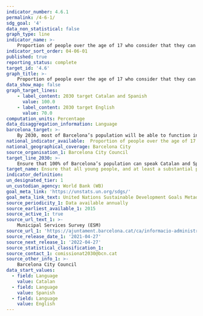 ```yaml
---
indicator_number: 4.6.1
permalink: /4-6-1/
sdg_goal: '4'
data_non_statistical: false
graph_type: line
indicator_name: >-
    Proportion of people over the age of 17 who consider that they can speak a) Catalan, b) Spanish, c) English
indicator_sort_order: 04-06-01
published: true
reporting_status: complete
target_id: '4.6'
graph_title: >-
    Proportion of people over the age of 17 who consider that they can speak a) Catalan, b) Spanish, c) English
data_show_map: false
graph_target_lines:
    - label_content: 2030 target Catalan and Spanish
      value: 100.0
    - label_content: 2030 target English
      value: 70.0
computation_units: Percentage
data_disaggregation_information: Language
barcelona_target: >-
    By 2030, most of Barcelona’s population will be able to function in three languages: Catalan, Spanish and English
national_indicator_available:  Proportion of people over the age of 17 who consider that they can speak a) Catalan, b) Spanish, c) English
national_geographical_coverage: Barcelona City
source_organisation_1: Barcelona City Council
target_line_2030: >-
    Ensure that 100% of Barcelona’s population can speak Catalan and Spanish, and that over 70% can speak English
target_name: Ensure that all young people, and at least a substantial proportion of adults, both men and women, achieve reading, writing and mathematical skills
indicator_definition:
un_designated_tier: 1
un_custodian_agency: World Bank (WB)
goal_meta_link: 'https://unstats.un.org/sdgs/'
goal_meta_link_text: United Nations Sustainable Development Goals Metadata (pdf 894kB)
source_periodicity_1: Data available annually
source_earliest_available_1: 2015
source_active_1: true
source_url_text_1: >-
    Municipal Services Survey (ESM) 
source_url_1: 'https://ajuntament.barcelona.cat/ca/informacio-administrativa/registre-enquestes-i-estudis-opinio'
source_release_date_1: '2021-04-27'
source_next_release_1: '2022-04-27'
source_statistical_classification_1: 
source_contact_1: comissionat2030@bcn.cat
source_other_info_1: >-
    Barcelona City Council
data_start_values:
  - field: Language
    value: Catalan
  - field: Language  
    value: Spanish
  - field: Language  
    value: English
---
```

